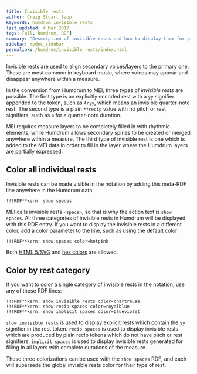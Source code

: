 ```yaml
---
title: Invisible rests
author: Craig Stuart Sapp
keywords: humdrum invisible rests
last_updated: 4 Mar 2017
tags: [all, humdrum, RDF]
summary: "Description of invisible rests and how to display them for proof-reading."
sidebar: mydoc_sidebar
permalink: /humdrum/invisible_rests/index.html
---
```


Invisible rests are used to align secondary voices/layers to the primary one.
These are most common in keyboard music, where voices may appear and disappear
anywhere within a measure. 

In the conversion from Humdrum to MEI, three types of *invisible
rests* are possible.  The first type is an explicitly encoded rest
with a `yy` signifier appended to the token, such as `4ryy`, which
means an invisible quarter-note rest.  The second type is a plain
`**recip` value with no pitch or rest signifiers, such as `4` for
a quarter-note duration.

MEI requires measure layers to be completely filled in with rhythmic
elements, while Humdrum allows secondary spines to be created or merged
anywhere within a measure.  The third type of invisible rest is one which 
is added to the MEI data in order to fill in the layer where the Humdrum
layers are partially expressed.

## Color all individual rests ##

Invisible rests can be made visible in the notation by adding this
meta-RDF line anywhere in the Humdrum data:

```
!!!RDF**kern: show spaces
```

MEI calls invisible rests `<space>`, so that is why the action text is
`show spaces`.  All three categories of invisible rests in Humdrum will
be displayed with this RDF entry.  If you want to display the invisible
rests in a different color, add a color parameter to the line, such as
using the default color:

```
!!!RDF**kern: show spaces color=hotpink
```

Both [HTML 5/SVG](http://www.december.com/html/spec/colorsvg.html) and 
[hex colors](http://www.hexcolortool.com) are allowed.


## Color by rest category ##

If you want to color a single category of invisible rests in the notation,
use any of these RDF lines:

```
!!!RDF**kern: show invisible rests color=chartreuse
!!!RDF**kern: show recip spaces color=royalblue
!!!RDF**kern: show implicit spaces color=blueviolet
```

`show invisible rests` is used to display explicit rests which contain
the `yy` signifier in the rest token. `recip spaces` is used to
display invisible rests which are produced by plain recip tokens which
do not have pitch or rest signifiers.  `implicit spaces` is used to
display invisible rests generated for filling in all layers with complete
durations of the measure.

These three colorizations can be used with the `show spaces` RDF, and each will
supersede the global invisible rests color for their type of rest.


